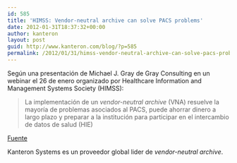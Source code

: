 ```yaml
---
id: 585
title: 'HIMSS: Vendor-neutral archive can solve PACS problems'
date: 2012-01-31T18:37:32+00:00
author: kanteron
layout: post
guid: http://www.kanteron.com/blog/?p=585
permalink: /2012/01/31/himss-vendor-neutral-archive-can-solve-pacs-problems/
---
```

Según una presentación de Michael J. Gray de Gray Consulting en un webinar el 26 de enero organizado por Healthcare Information and Management Systems Society (HIMSS):

> La implementación de un _vendor-neutral archive_ (VNA) resuelve la mayoría de problemas asociados al PACS, puede ahorrar dinero a largo plazo y preparar a la institución para participar en el intercambio de datos de salud (HIE)

<a title="http://www.healthimaging.com/index.php?option=com_articles&article=31472" href="http://www.healthimaging.com/index.php?option=com_articles&article=31472" target="_blank">Fuente</a>

Kanteron Systems es un proveedor global lider de _vendor-neutral archive_.